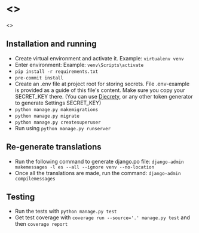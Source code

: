 # <<Project Name>>

<<Project description.>>

## Installation and running

- Create virtual environment and activate it. Example: `virtualenv venv`
- Enter environment: Example: `venv\Scripts\activate`
- `pip install -r requirements.txt`
- `pre-commit install`
- Create an .env file at project root for storing secrets. File .env-example is provided as a guide of this file's 
  content. Make sure you copy your SECRET_KEY there. (You can use
  [Djecrety](https://djecrety.ir/), or any other token generator to generate Settings SECRET_KEY)
- `python manage.py makemigrations`
- `python manage.py migrate`
- `python manage.py createsuperuser`
- Run using `python manage.py runserver`

## Re-generate translations

- Run the following command to generate django.po file: `django-admin makemessages -l es --all --ignore venv --no-location`
- Once all the translations are made, run the command: `django-admin compilemessages`

## Testing

- Run the tests with `python manage.py test`
- Get test coverage with `coverage run --source='.' manage.py test` and then `coverage report`
